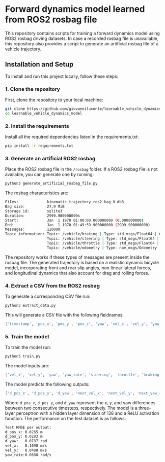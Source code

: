 # Forward dynamics model learned from ROS2 rosbag file
This repository contains scripts for training a forward dynamics model using ROS2 rosbag driving datasets. 
In case a recorded rosbag file is unavailable, this repository also provides a script to generate an artificial rosbag file of a vehicle trajectory.

## Installation and Setup 
To install and run this project locally, follow these steps:

### 1. Clone the repository
First, clone the repository to your local machine:
```bash
git clone https://github.com/giovannilucente/learnable_vehicle_dynamics_model.git
cd learnable_vehicle_dynamics_model
```
### 2. Install the requirements
Install all the required dependencies listed in the requirements.txt:
```bash
pip install -r requirements.txt
```

### 3. Generate an artificial ROS2 rosbag
Place the ROS2 rosbag file in the `/rosbag` folder. 
If a ROS2 rosbag file is not available, you can generate one by running:
```bash
python3 generate_artificial_rosbag_file.py
```
The rosbag characteristics are:
```bash
Files:             kinematic_trajectory_ros2.bag_0.db3
Bag size:          27.9 MiB
Storage id:        sqlite3
Duration:          2999.900000000s
Start:             Jan  1 1970 01:00:00.000000000 (0.000000000)
End:               Jan  1 1970 01:49:59.900000000 (2999.900000000)
Messages:          120000
Topic information: Topic: /vehicle/braking | Type: std_msgs/Float64 | Count: 30000 | Serialization Format: cdr
                   Topic: /vehicle/steering | Type: std_msgs/Float64 | Count: 30000 | Serialization Format: cdr
                   Topic: /vehicle/throttle | Type: std_msgs/Float64 | Count: 30000 | Serialization Format: cdr
                   Topic: /vehicle/odometry | Type: nav_msgs/Odometry | Count: 30000 | Serialization Format: cdr
```
The repository works if these types of messages are present inside the rosbag file. 
The generated trajectory is based on a realistic dynamic bicycle model, incorporating front and rear slip angles, non-linear lateral forces, and longitudinal dynamics that also account for drag and rolling forces.

### 4. Extract a CSV from the ROS2 rosbag 
To generate a corresponding CSV file run:
```bash
python3 extract_data.py  
```
This will generate a CSV file with the following fieldnames:
```bash
['timestamp', 'pos_x', 'pos_y', 'pos_z', 'yaw', 'vel_x', 'vel_y', 'yaw_rate', 'throttle', 'braking', 'steering']
```

### 5. Train the model
To train the model run:
```bash
python3 train.py  
```
The model inputs are: 
```bash
['vel_x', 'vel_y', 'yaw', 'yaw_rate', 'steering', 'throttle', 'braking', 'dt']
```
The model predicts the following outputs:
```bash
['d_pos_x', 'd_pos_y', 'd_yaw', 'next_vel_x', 'next_vel_y', 'next_yaw_rate']
```
Where `d_pos_x`, `d_pos_y`, and `d_yaw` represent the x, y, and yaw differences between two consecutive timesteps, respectively.
The model is a three-layer perceptron with a hidden layer dimension of 128 and a ReLU activation function.
The performance on the test dataset is as follows:
```bash
Test RMSE per output:
d_pos_x: 0.0265 m
d_pos_y: 0.0283 m
d_yaw:   0.0737 rad
vel_x:   0.1090 m/s
vel_y:   0.0488 m/s
yaw_rate:0.0688 rad/s
```
